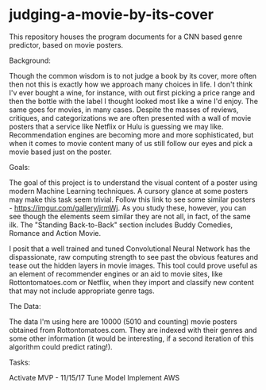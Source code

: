 # judging-a-movie-by-its-cover
This repository houses the program documents for a CNN based genre predictor, based on movie posters.


Background:

  Though the common wisdom is to not judge a book by its cover,  more often then not this is exactly how we approach many choices in life. I don't think I'v ever bought a wine, for instance, with out first picking a price range and then the bottle with the label I thought looked most like a wine I'd enjoy.
  The same goes for movies, in many cases. Despite the masses of reviews, critiques, and categorizations we are often presented with a wall of movie posters that a service like Netflix or Hulu is guessing we may like. Recommendation engines are becoming more and more sophisticated, but when it comes to movie content many of us still follow our eyes and pick a movie based just on the poster.


Goals:


  The goal of this project is to understand the visual content of a poster using modern Machine Learning techniques. A cursory glance at some posters may make this task seem trivial. Follow this link to see some similar posters - https://imgur.com/gallery/jrmWj. As you study these,  however, you can see though the elements seem similar they are not all, in fact, of the same ilk. The "Standing Back-to-Back" section includes Buddy Comedies, Romance and Action Movie.

  I posit that a well trained and tuned Convolutional Neural Network has the dispassionate, raw computing strength to see past the obvious features and tease out the hidden layers in movie images.
  This tool could prove useful as an element of recommender engines or an aid to movie sites, like Rottontomatoes.com or Netflix, when they import and classify new content that may not include appropriate genre tags.

The Data:

  The data I'm using here are 10000 (5010 and counting) movie posters obtained from Rottontomatoes.com. They are indexed with their genres and some other information (it would be interesting, if a second iteration of this algorithm could predict rating!).

Tasks:

  Activate MVP - 11/15/17
  Tune Model
  Implement AWS
  
